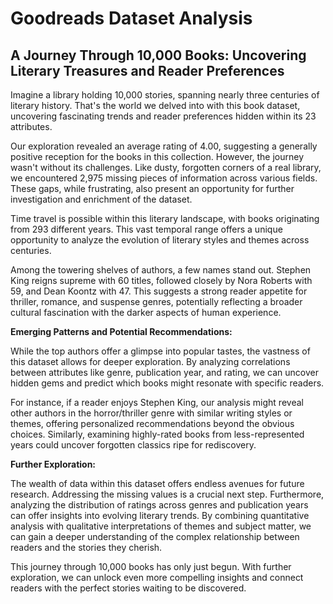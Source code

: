 # Goodreads Dataset Analysis

## A Journey Through 10,000 Books: Uncovering Literary Treasures and Reader Preferences

Imagine a library holding 10,000 stories, spanning nearly three centuries of literary history. That's the world we delved into with this book dataset, uncovering fascinating trends and reader preferences hidden within its 23 attributes.

Our exploration revealed an average rating of 4.00, suggesting a generally positive reception for the books in this collection.  However, the journey wasn't without its challenges.  Like dusty, forgotten corners of a real library, we encountered 2,975 missing pieces of information across various fields. These gaps, while frustrating, also present an opportunity for further investigation and enrichment of the dataset.

Time travel is possible within this literary landscape, with books originating from 293 different years. This vast temporal range offers a unique opportunity to analyze the evolution of literary styles and themes across centuries.

Among the towering shelves of authors, a few names stand out.  Stephen King reigns supreme with 60 titles, followed closely by Nora Roberts with 59, and Dean Koontz with 47.  This suggests a strong reader appetite for thriller, romance, and suspense genres, potentially reflecting a broader cultural fascination with the darker aspects of human experience.

**Emerging Patterns and Potential Recommendations:**

While the top authors offer a glimpse into popular tastes, the vastness of this dataset allows for deeper exploration.  By analyzing correlations between attributes like genre, publication year, and rating, we can uncover hidden gems and predict which books might resonate with specific readers.

For instance, if a reader enjoys Stephen King, our analysis might reveal other authors in the horror/thriller genre with similar writing styles or themes, offering personalized recommendations beyond the obvious choices.  Similarly, examining highly-rated books from less-represented years could uncover forgotten classics ripe for rediscovery.

**Further Exploration:**

The wealth of data within this dataset offers endless avenues for future research.  Addressing the missing values is a crucial next step.  Furthermore, analyzing the distribution of ratings across genres and publication years can offer insights into evolving literary trends.  By combining quantitative analysis with qualitative interpretations of themes and subject matter, we can gain a deeper understanding of the complex relationship between readers and the stories they cherish.

This journey through 10,000 books has only just begun. With further exploration, we can unlock even more compelling insights and connect readers with the perfect stories waiting to be discovered.
